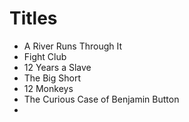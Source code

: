 # Titles

- A River Runs Through It
- Fight Club
- 12 Years a Slave
- The Big Short
- 12 Monkeys
- The Curious Case of Benjamin Button
-